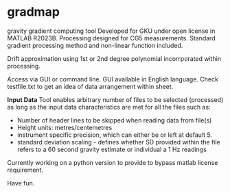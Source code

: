 # gradmap
gravity gradient computing tool
Developed for GKU under open license in MATLAB R2023B. Processing designed for CG5 measurements.
Standard gradient processing method and non-linear function included.



Drift approximation using 1st or 2nd degree polynomial incorrporated within processing. 

Access via GUI or command line. GUI available in English language.
Check testfile.txt to get an idea of data arrangement within sheet.

**Input Data**
Tool enables arbitrary number of files to be selected (processed) as long as the input data characteristics are met for all the files such as:

- Number of header lines to be skipped when reading data from file(s)
- Height units: metres/centemetres
- instrument specific precision, which can either be or left at default 5.
- standard deviation scaling - defines whether SD provided within the file refers to a 60 second gravity estimate or individual a 1 Hz readings










Currently working on a python version to provide to bypass matlab license requirement.

Have fun.
